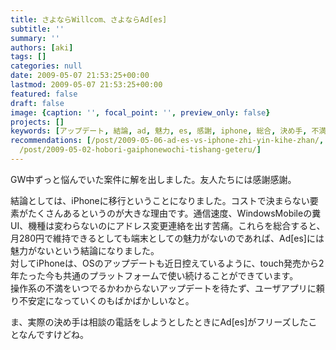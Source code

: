 ```yaml
---
title: さよならWillcom、さよならAd[es]
subtitle: ''
summary: ''
authors: [aki]
tags: []
categories: null
date: 2009-05-07 21:53:25+00:00
lastmod: 2009-05-07 21:53:25+00:00
featured: false
draft: false
image: {caption: '', focal_point: '', preview_only: false}
projects: []
keywords: [アップデート, 結論, ad, 魅力, es, 感謝, iphone, 総合, 決め手, 不満]
recommendations: [/post/2009-05-06-ad-es-vs-iphone-zhi-yin-kihe-zhan/, /post/2010-01-01-jin-geng-nagara2009nian-dedu-maretaji-shi/,
  /post/2009-05-02-hobori-gaiphonewochi-tishang-geteru/]
---
```

GW中ずっと悩んでいた案件に解を出しました。友人たちには感謝感謝。

結論としては、iPhoneに移行ということになりました。コストで決まらない要素がたくさんあるというのが大きな理由です。通信速度、WindowsMobileの糞UI、機種は変わらないのにアドレス変更連絡を出す苦痛。これらを総合すると、月280円で維持できるとしても端末としての魅力がないのであれば、Ad[es]には魅力がないという結論になりました。  
対してiPhoneは、OSのアップデートも近日控えているように、touch発売から2年たった今も共通のプラットフォームで使い続けることができています。  
操作系の不満をいつでるかわからないアップデートを待たず、ユーザアプリに頼り不安定になっていくのもばかばかしいなと。

ま、実際の決め手は相談の電話をしようとしたときにAd[es]がフリーズしたことなんですけどね。


